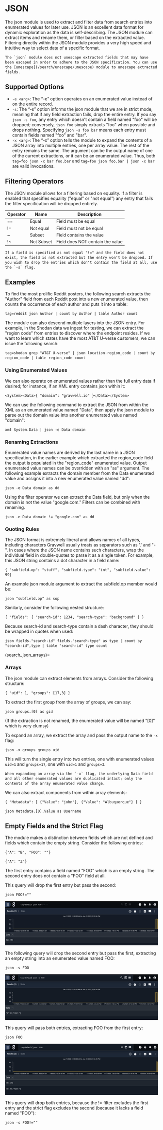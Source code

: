 # JSON

The json module is used to extract and filter data from search entries into enumerated values for later use. JSON is an excellent data format for dynamic exploration as the data is self-describing. The JSON module can extract items and rename them, or filter based on the extracted value. Filtering directly within the JSON module provides a very high speed and intuitive way to select data of a specific format.

```{note}
The `json` module does not unescape extracted fields that may have been escaped in order to adhere to the JSON specification. You can use the [unescape](/search/unescape/unescape) module to unescape extracted fields.
```

## Supported Options

- `-e <arg>`: The “-e” option operates on an enumerated value instead of on the entire record.
- `-s`: The “-s” option informs the json module that we are in strict mode, meaning that if any field extraction fails, drop the entire entry. If you say `json -s foo`, any entry which doesn't contain a field named "foo" will be dropped; conversely, `json foo` simply extracts "foo" when possible and drops nothing. Specifying `json -s foo bar` means each entry must contain fields named "foo" and "bar".
- `-x <arg>`: The “-x” option tells the module to expand the contents of a JSON array into multiple entries, one per array value. The rest of the entry remains the same. The argument can be the output name of one of the current extractions, or it can be an enumerated value. Thus, both `tag=foo json -x bar foo.bar` and `tag=foo json foo.bar | json -x bar` are valid invocations.

## Filtering Operators

The JSON module allows for a filtering based on equality. If a filter is enabled that specifies equality ("equal" or "not equal") any entry that fails the filter specification will be dropped entirely.

| Operator | Name       | Description                      |
| -------- | ---------- | -------------------------------- |
| ==       | Equal      | Field must be equal              |
| !=       | Not equal  | Field must not be equal          |
| ~        | Subset     | Field contains the value         |
| !~       | Not Subset | Field does NOT contain the value |

```{note}
If a field is specified as not equal "!=" and the field does not exist, the field is not extracted but the entry won't be dropped. If you wish to drop the entries which don't contain the field at all, use the `-s` flag.
```

## Examples

To find the most prolific Reddit posters, the following search extracts the "Author" field from each Reddit post into a new enumerated value, then counts the occurrence of each author and puts it into a table:

```gravwell
tag=reddit json Author | count by Author | table Author count
```

The module can also descend multiple layers into the JSON entry. For example, in the Shodan data we ingest for testing, we can extract the "region code" from entries to discover where the endpoint resides. If we want to learn which states have the most AT&T U-verse customers, we can issue the following search:

```gravwell
tag=shodan grep "AT&T U-verse" | json location.region_code | count by region_code | table region_code count
```

### Using Enumerated Values

We can also operate on enumerated values rather than the full entry data if desired; for instance, if an XML entry contains json within it:

```
<System><Data>{ "domain": "gravwell.io" }</Data></System>
```

We can use the following command to extract the JSON from within the XML as an enumerated value named "Data", then apply the json module to parse out the domain value into another enumerated value named "domain":

```
xml System.Data | json -e Data domain
```

### Renaming Extractions

Enumerated value names are derived by the last name in a JSON specification, in the earlier example which extracted the region_code field the output is populated in the "region_code" enumerated value. Output enumerated value names can be overridden with an "as" argument. The following example extracts the domain member from the Data enumerated value and assigns it into a new enumerated value named "dd":

```
json -e Data domain as dd
```

Using the filter operator we can extract the Data field, but only when the domain is not the value "google.com." Filters can be combined with renaming.

```
json -e Data domain != "google.com" as dd
```

### Quoting Rules

The JSON format is extremely liberal and allows names of all types, including characters Gravwell usually treats as separators such as '.' and "-". In cases where the JSON name contains such characters, wrap the individual field in double-quotes to parse it as a single token. For example, this JSON string contains a dot character in a field name:

```
{ "subfield.op": "stuff", "subfield.type": "int", "subfield.value": 99}
```

An example json module argument to extract the subfield.op member would be:

```
json "subfield.op" as sop
```

Similarly, consider the following nested structure:

```
{ "fields": { "search-id": 1234, "search-type": "background" } }
```

Because search-id and search-type contain a dash character, they should be wrapped in quotes when used:

```
json fields."search-id" fields."search-type" as type | count by "search-id",type | table "search-id" type count
```

(search_json_arrays)=

### Arrays

The json module can extract elements from arrays. Consider the following structure:

```
{ "uid": 1, "groups": [17,3] }
```

To extract the first group from the array of groups, we can say:

```
json groups.[0] as gid
```

(If the extraction is not renamed, the enumerated value will be named "[0]" which is very clumsy)

To expand an array, we extract the array and pass the output name to the `-x` flag:

```
json -x groups groups uid
```

This will turn the single entry into two entries, one with enumerated values `uid=1` and `groups=17`, one with `uid=1` and `groups=3`.

```{note}
When expanding an array via the `-x` flag, the underlying Data field and all other enumerated values are duplicated intact; only the contents of the array enumerated value change.
```

We can also extract components from within array elements:

```
{ "Metadata": [ {"Value": "john"}, {"Value": "Albuquerque"} ] }
```

```
json Metadata.[0].Value as Username
```

## Empty Fields and the Strict Flag

The module makes a distinction between fields which are not defined and fields which contain the empty string. Consider the following entries:

```
{"A": "B", "FOO": ""}
```

```
{"A": "Z"}
```

The first entry contains a field named "FOO" which is an empty string. The second entry does not contain a "FOO" field at all.

This query will drop the first entry but pass the second:

```
json FOO!=""
```

![](foo1.png)

The following query will drop the second entry but pass the first, extracting an empty string into an enumerated value named FOO:

```
json -s FOO
```

![](foo2.png)

This query will pass both entries, extracting FOO from the first entry:

```
json FOO
```

![](foo3.png)

This query will drop both entries, because the != filter excludes the first entry and the strict flag excludes the second (because it lacks a field named "FOO"):

```
json -s FOO!=""
```
